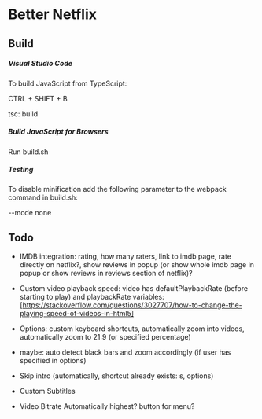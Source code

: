# Better Netflix

## Build

##### Visual Studio Code
To build JavaScript from TypeScript:

CTRL + SHIFT + B

tsc: build


##### Build JavaScript for Browsers
Run build.sh


##### Testing
To disable minification add the following parameter to the webpack command in build.sh:

--mode none



## Todo

- IMDB integration: rating, how many raters, link to imdb page, rate directly on netflix?, show reviews in popup (or show whole imdb page in popup or show reviews in reviews section of netflix)?

- Custom video playback speed: video has defaultPlaybackRate (before starting to play) and playbackRate variables:         
 [https://stackoverflow.com/questions/3027707/how-to-change-the-playing-speed-of-videos-in-html5]

- Options: custom keyboard shortcuts, automatically zoom into videos, automatically zoom to 21:9 (or specified percentage)

- maybe: auto detect black bars and zoom accordingly (if user has specified in options)

- Skip intro (automatically, shortcut already exists: s, options)

- Custom Subtitles

- Video Bitrate Automatically highest? button for menu?

